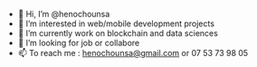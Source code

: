 - 👋 Hi, I’m @henochounsa
- 👀 I’m interested in web/mobile development projects
- 🌱 I’m currently work on blockchain and data sciences
- 💞️ I’m looking for job or collabore
- 📫 To reach me : henochounsa@gmail.com or 07 53 73 98 05

<!---
henochounsa/henochounsa is a ✨ special ✨ repository because its `README.md` (this file) appears on your GitHub profile.
You can click the Preview link to take a look at your changes.
--->
